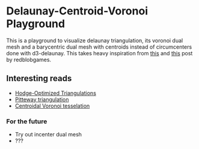 # Delaunay-Centroid-Voronoi Playground

This is a playground to visualize delaunay triangulation, its voronoi dual mesh and a barycentric dual mesh with centroids instead of circumcenters done with d3-delaunay. This takes heavy inspiration from [this](https://www.redblobgames.com/x/1721-voronoi-alternative/) and [this](https://observablehq.com/@redblobgames/centroid-and-voronoi-polygons) post by redblobgames.

## Interesting reads
- [Hodge-Optimized Triangulations](https://www.geometry.caltech.edu/pubs/MMdGD11.pdf)
- [Pitteway triangulation](https://en.wikipedia.org/wiki/Pitteway_triangulation)
- [Centroidal Voronoi tesselation](https://en.wikipedia.org/wiki/Centroidal_Voronoi_tessellation)

### For the future
- Try out incenter dual mesh
- ???